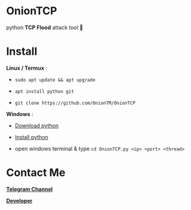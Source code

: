 # OnionTCP
python **TCP Flood** attack tool 🧨

# Install

**Linux / Termux** :

- `sudo apt update && apt upgrade`

- `apt install python git`

- `git clone https://github.com/OnionTM/OnionTCP`


**Windows** :

- [Download python](https://www.python.org/downloads)

- [Install python](https://www.tutorialspoint.com/how-to-install-python-in-windows)

- open windows terminal & type `cd OnionTCP.py <ip> <port> <thread>`

# Contact Me

**[Telegram Channel](https://t.me/NullCyberi)**

**[Developer](https://t.me/MrOnion)**
